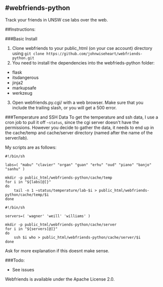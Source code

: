 #webfriends-python
------------
Track your friends in UNSW cse labs over the web.


##Instructions:

###Basic Install
1. Clone webfriends to your public_html (on your cse account) directory using `git clone https://github.com/johnwiseheart/webfriends-python.git`
2. You need to install the dependencies into the webfrieds-python folder:
 - flask
 - itsdangerous
 - jinja2
 - markupsafe
 - werkzeug
3. Open webfriends.py.cgi/ with a web browser. Make sure that you include the trailing slash, or you will get a 500 error.

###Temperature and SSH Data
To get the temperature and ssh data, I use a cron job to pull it off `~status`, since the cgi server doesn't have the permissions.
However you decide to gather the data, it needs to end up in the cache/temp and cache/server directory (named after the name of the server/lab).

My scripts are as follows:
    
```shell
#!/bin/sh

labs=( "mabu" "clavier" "organ" "guan" "erhu" "oud" "piano" "banjo" "sanhu" )

mkdir -p public_html/webfriends-python/cache/temp
for i in "${labs[@]}"
do
    tail -n 1 ~status/temperature/lab-$i > public_html/webfriends-python/cache/temp/$i
done
```

```shell
#!/bin/sh

servers=( 'wagner' 'weill' 'williams' )

mkdir -p public_html/webfriends-python/cache/server
for i in "${servers[@]}"
do
    ssh $i who > public_html/webfriends-python/cache/server/$i
done
```

Ask for more explanation if this doesnt make sense.


###Todo:
 - See issues

Webfriends is available under the Apache License 2.0.
